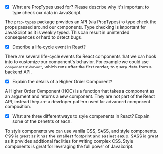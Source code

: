 - [x] What are PropTypes used for? Please describe why it's important to type check our data in JavaScript.

The `prop-types` package provides an API (via PropTypes) to type check the props passed around our components. Type checking is important for JavaScript as it
is weakly typed. This can result in unintended consequences or hard to detect bugs.

- [x] Describe a life-cycle event in React?

There are several life-cycle events for React components that we can hook into to customize our component's behavior. For example we could use `componentDidMount`, which runs after the first render, to query data from a backend API.

- [x] Explain the details of a Higher Order Component?

A Higher Order Component (HOC) is a function that takes a component as an argument
and returns a new component. They are not part of the React API, instead they
are a developer pattern used for advanced component composition.

- [x] What are three different ways to style components in React? Explain some of the benefits of each.

To style components we can use vanilla CSS, SASS, and style components.
CSS is great as it has the smallest footprint and easiest setup.
SASS is great as it provides additional facilities for writing complex CSS.
Style components is great for leveraging the full power of JavaScript.
